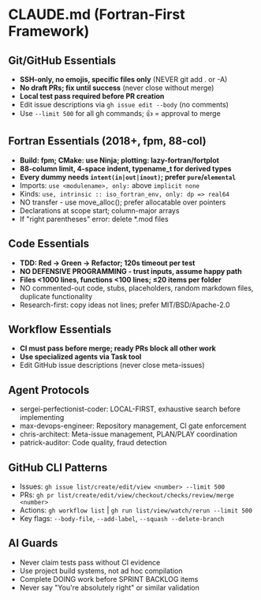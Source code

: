 # CLAUDE.md (Fortran-First Framework)

## Git/GitHub Essentials
- **SSH-only, no emojis, specific files only** (NEVER git add . or -A)
- **No draft PRs; fix until success** (never close without merge)
- **Local test pass required before PR creation**
- Edit issue descriptions via `gh issue edit --body` (no comments)
- Use `--limit 500` for all gh commands; 👍 = approval to merge

## Fortran Essentials (2018+, fpm, 88-col)
- **Build: fpm; CMake: use Ninja; plotting: lazy-fortran/fortplot**
- **88-column limit, 4-space indent, typename_t for derived types**
- **Every dummy needs `intent(in|out|inout)`; prefer `pure`/`elemental`**
- Imports: `use <modulename>, only:` above `implicit none`
- Kinds: `use, intrinsic :: iso_fortran_env, only: dp => real64`
- NO transfer - use move_alloc(); prefer allocatable over pointers
- Declarations at scope start; column-major arrays
- If "right parentheses" error: delete *.mod files

## Code Essentials
- **TDD: Red → Green → Refactor; 120s timeout per test**
- **NO DEFENSIVE PROGRAMMING - trust inputs, assume happy path**
- **Files <1000 lines, functions <100 lines; ≤20 items per folder**
- NO commented-out code, stubs, placeholders, random markdown files, duplicate functionality
- Research-first: copy ideas not lines; prefer MIT/BSD/Apache-2.0

## Workflow Essentials
- **CI must pass before merge; ready PRs block all other work**
- **Use specialized agents via Task tool**
- Edit GitHub issue descriptions (never close meta-issues)

## Agent Protocols
- sergei-perfectionist-coder: LOCAL-FIRST, exhaustive search before implementing
- max-devops-engineer: Repository management, CI gate enforcement
- chris-architect: Meta-issue management, PLAN/PLAY coordination
- patrick-auditor: Code quality, fraud detection

## GitHub CLI Patterns
- Issues: `gh issue list/create/edit/view <number> --limit 500`
- PRs: `gh pr list/create/edit/view/checkout/checks/review/merge <number>`
- Actions: `gh workflow list` | `gh run list/view/watch/rerun --limit 500`
- Key flags: `--body-file`, `--add-label`, `--squash --delete-branch`

## AI Guards
- Never claim tests pass without CI evidence
- Use project build systems, not ad hoc compilation
- Complete DOING work before SPRINT BACKLOG items
- Never say "You're absolutely right" or similar validation